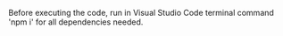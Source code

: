 Before executing the code, run in Visual Studio Code terminal command 'npm i' for all dependencies needed.
